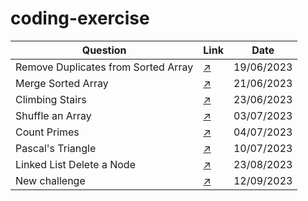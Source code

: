 # coding-exercise

| Question                            | Link                                                                                                               | Date       |
|-------------------------------------|------------------------------------------------------------------------------------------------------------------|------------|
| Remove Duplicates from Sorted Array | [:arrow_upper_right:](https://leetcode.com/explore/interview/card/top-interview-questions-easy/92/array/727/)      | 19/06/2023 |
| Merge Sorted Array                  | [:arrow_upper_right:](https://leetcode.com/explore/interview/card/top-interview-questions-easy/96/sorting-and-searching/587/)     | 21/06/2023 |
| Climbing Stairs                     | [:arrow_upper_right:](https://leetcode.com/explore/interview/card/top-interview-questions-easy/97/dynamic-programming/569/)     | 23/06/2023 |
| Shuffle an Array                    | [:arrow_upper_right:](https://leetcode.com/explore/interview/card/top-interview-questions-easy/98/design/670/) | 03/07/2023 |
| Count Primes                        | [:arrow_upper_right:](https://leetcode.com/explore/interview/card/top-interview-questions-easy/102/math/744/) | 04/07/2023 |
| Pascal's Triangle                   | [:arrow_upper_right:](https://leetcode.com/explore/interview/card/top-interview-questions-easy/99/others/601/) | 10/07/2023 |
| Linked List Delete a Node           | [:arrow_upper_right:](https://leetcode.com/submissions/detail/1029607173/?from=explore&item_id=553) | 23/08/2023 |
| New challenge                       | [:arrow_upper_right:]() | 12/09/2023 |